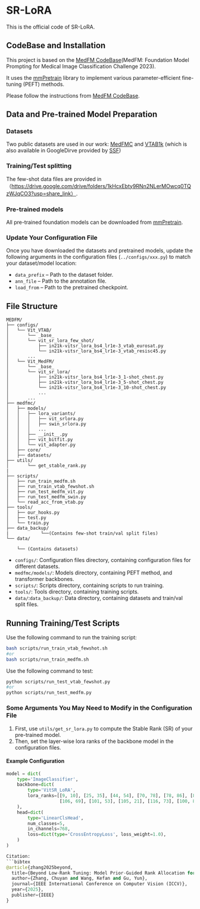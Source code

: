 # SR-LoRA
This is the official code of SR-LoRA.

## CodeBase and Installation
This project is based on the [MedFM CodeBase](https://github.com/openmedlab/MedFM)(MedFM: Foundation Model Prompting for Medical Image Classification Challenge 2023).

It uses the [mmPretrain](https://github.com/open-mmlab/mmpretrain) library to implement various parameter-efficient fine-tuning (PEFT) methods.

Please follow the instructions from [MedFM CodeBase](https://github.com/openmedlab/MedFM).

## Data and Pre-trained Model Preparation

### Datasets

Two public datasets are used in our work: [MedFMC](https://medfm2023.grand-challenge.org/medfm2023/) and [VTAB1k](https://github.com/google-research/task_adaptation?tab=readme-ov-file) (which is also available in GoogleDirve provided by [SSF](https://github.com/dongzelian/SSF))
 
### Training/Test splitting

The few-shot data files are provided in （https://drive.google.com/drive/folders/1kHcxEbty9RNn2NLerMOwcq0TQzWJqCO3?usp=share_link）.

  
### Pre-trained models

All pre-trained foundation models can be downloaded from [mmPretrain](https://github.com/open-mmlab/mmpretrain).


### Update Your Configuration File

Once you have downloaded the datasets and pretrained models, update the following arguments in the configuration files (`../configs/xxx.py`) to match your dataset/model location:

- `data_prefix` – Path to the dataset folder.
- `ann_file` – Path to the annotation file.
- `load_from` – Path to the pretrained checkpoint.


## File Structure
```
MEDFM/
├── configs/
│   └── Vit_VTAB/
│       └── _base_
│       └── vit_sr_lora_few_shot/
│           ├── in21k-vitsr_lora_bs4_lr1e-3_vtab_eurosat.py
│           └── in21k-vitsr_lora_bs4_lr1e-3_vtab_resisc45.py
│       ...
│   └── Vit_MedFM/
│       └── _base_
│       └── vit_sr_lora/
│           ├── in21k-vitsr_lora_bs4_lr1e-3_1-shot_chest.py
│           ├── in21k-vitsr_lora_bs4_lr1e-3_5-shot_chest.py
│           └── in21k-vitsr_lora_bs4_lr1e-3_10-shot_chest.py
│           ...
│       ...
├── medfmc/
│   ├── models/
│   │   ├── lora_variants/
│   │   │   ├── vit_srlora.py      
│   │   │   ├── swin_srlora.py     
│   │   │   ...
│   │   ├── __init__.py
│   │   ├── vit_bitfit.py
│   │   └── vit_adapter.py
│   ├── core/
│   ├── datasets/
├── utils/                  
│       └── get_stable_rank.py              
|       
├── scripts/
│   ├── run_train_medfm.sh
│   ├── run_train_vtab_fewshot.sh
│   ├── run_test_medfm_vit.py        
│   ├── run_test_medfm_swin.py   
│   └── read_acc_from_vtab.py     
├── tools/
│   ├── our_hooks.py
│   ├── test.py
│   └── train.py
├── data_backup/
|            └──(Contains few-shot train/val split files)
└── data/

    └── (Contains datasets)
```
- `configs/`: Configuration files directory, containing configuration files for different datasets.
- `medfmc/models/`: Models directory, containing PEFT method, and transformer backbones.
- `scripts/`: Scripts directory, containing scripts to run training.
- `tools/`: Tools directory, containing training scripts.
- `data/`:`data_backup/`: Data directory, containing datasets and train/val split files.
  
## Running Training/Test Scripts
Use the following command to run the training script:
```bash
bash scripts/run_train_vtab_fewshot.sh
#or
bash scripts/run_train_medfm.sh
```
Use the following command to test:

```bash
python scripts/run_test_vtab_fewshot.py
#or
python scripts/run_test_medfm.py
```

### Some Arguments You May Need to Modify in the Configuration File

1. First, use `utils/get_sr_lora.py` to compute the Stable Rank (SR) of your pre-trained model.  
2. Then, set the layer-wise lora ranks of the backbone model in the configuration files.
#### Example Configuration 
```python
model = dict(
    type='ImageClassifier',
    backbone=dict(
        type='VitSR_LoRA',
        lora_ranks=[[9, 10], [25, 35], [44, 54], [70, 78], [78, 86], [84, 94], 
                    [106, 69], [101, 53], [105, 21], [116, 73], [100, 85], [78, 42]]
    ),
    head=dict(
        type='LinearClsHead',
        num_classes=5, 
        in_channels=768,
        loss=dict(type='CrossEntropyLoss', loss_weight=1.0),
    )
)

Citation:
```bibtex
@article{zhang2025beyond,
  title={Beyond Low-Rank Tuning: Model Prior-Guided Rank Allocation for Effective Transfer in Low-Data and Large-Gap Regimes},
  author={Zhang, Chuyan and Wang, Kefan and Gu, Yun},
  journal={IEEE International Conference on Computer Vision (ICCV)},
  year={2025},
  publisher={IEEE}
}
```

